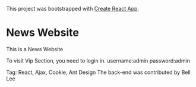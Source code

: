 This project was bootstrapped with [Create React App](https://github.com/facebook/create-react-app).

<h1>News Website</h1>

This is a News Website

To visit Vip Section, you need to login in.
username:admin
password:admin

Tag: React, Ajax, Cookie, Ant Design
The back-end was contributed by Bell Lee
